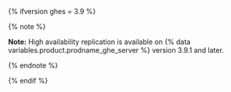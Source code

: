 {% ifversion ghes = 3.9 %}

{% note %}

**Note:** High availability replication is available on {% data variables.product.prodname_ghe_server %} version 3.9.1 and later.

{% endnote %}

{% endif %}
